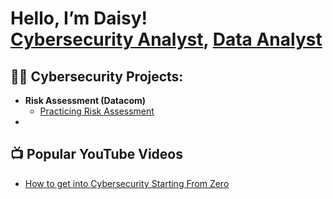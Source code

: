 <h1>Hello, I’m Daisy! <br/><a href=https://github.com/cyberqueendaisy>Cybersecurity Analyst</a>, <a href=https://www.linkedin.com/in/daisydicksonhart/>Data Analyst</a>

<h2>👨‍💻 Cybersecurity Projects:</h2>

- <b>Risk Assessment (Datacom)</b>
  - [Practicing Risk Assessment](https://github.com/cyberqueendaisy/riskassessment)
- 

<h2>📺 Popular YouTube Videos</h2>

- [How to get into Cybersecurity Starting From Zero](https://www.youtube.com/watch?v=a83ASGn_V_s)

<!--
<h2> 🤳 Connect with me:</h2>

[<img align=”left” alt=”JoshMadakor | YouTube” width=”22px” src=https://cdn.jsdelivr.net/npm/simple-icons@v3/icons/youtube.svg />][youtube]
[<img align=”left” alt=”JoshMadakor | Twitter” width=”22px” src=https://cdn.jsdelivr.net/npm/simple-icons@v3/icons/twitter.svg />][twitter]
[<img align=”left” alt=”JoshMadakor | LinkedIn” width=”22px” src=https://cdn.jsdelivr.net/npm/simple-icons@v3/icons/linkedin.svg />][linkedin]
[<img align=”left” alt=”JoshMadakor | Instagram” width=”22px” src=https://cdn.jsdelivr.net/npm/simple-icons@v3/icons/instagram.svg />][instagram]

[twitter]: https://twitter.com/joshmadakor
[youtube]: https://www.youtube.com/c/joshmadakor
[instagram]: https://www.instagram.com/joshmadakor/
[linkedin]: https://linkedin.com/in/joshmadakor
